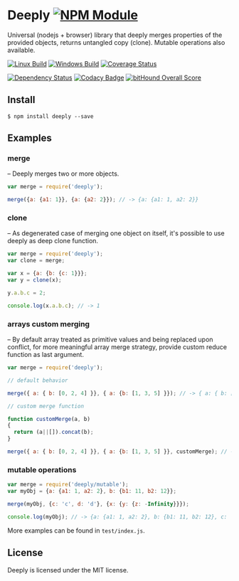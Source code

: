 # Deeply [![NPM Module](https://img.shields.io/npm/v/deeply.svg)](https://www.npmjs.com/package/deeply)

Universal (nodejs + browser) library that deeply merges properties of the provided objects, returns untangled copy (clone). Mutable operations also available.

[![Linux Build](https://img.shields.io/travis/alexindigo/deeply/master.svg?label=linux:0.10-5.x)](https://travis-ci.org/alexindigo/deeply)
[![Windows Build](https://img.shields.io/appveyor/ci/alexindigo/deeply/master.svg?label=windows:0.10-5.x)](https://ci.appveyor.com/project/alexindigo/deeply)
[![Coverage Status](https://img.shields.io/coveralls/alexindigo/deeply/master.svg?label=code+coverage)](https://coveralls.io/github/alexindigo/deeply?branch=master)

[![Dependency Status](https://img.shields.io/david/alexindigo/deeply.svg)](https://david-dm.org/alexindigo/deeply)
[![Codacy Badge](https://img.shields.io/codacy/5f1289b78b7346498797f9f3cd674408.svg)](https://www.codacy.com/app/alexindigo/deeply)
[![bitHound Overall Score](https://www.bithound.io/github/alexindigo/deeply/badges/score.svg)](https://www.bithound.io/github/alexindigo/deeply)

## Install

```
$ npm install deeply --save
```

## Examples

### merge
– Deeply merges two or more objects.

``` javascript
var merge = require('deeply');

merge({a: {a1: 1}}, {a: {a2: 2}}); // -> {a: {a1: 1, a2: 2}}
```

### clone
– As degenerated case of merging one object on itself, it's possible to use deeply as deep clone function.

``` javascript
var merge = require('deeply');
var clone = merge;

var x = {a: {b: {c: 1}}};
var y = clone(x);

y.a.b.c = 2;

console.log(x.a.b.c); // -> 1
```

### arrays custom merging
– By default array treated as primitive values and being replaced upon conflict, for more meaningful array merge strategy, provide custom reduce function as last argument.

``` javascript
var merge = require('deeply');

// default behavior

merge({ a: { b: [0, 2, 4] }}, { a: {b: [1, 3, 5] }}); // -> { a: { b: [1, 3, 5] }}

// custom merge function

function customMerge(a, b)
{
  return (a||[]).concat(b);
}

merge({ a: { b: [0, 2, 4] }}, { a: {b: [1, 3, 5] }}, customMerge); // -> { a: { b: [0, 2, 4, 1, 3, 5] }}
```

### mutable operations

``` javascript
var merge = require('deeply/mutable');
var myObj = {a: {a1: 1, a2: 2}, b: {b1: 11, b2: 12}};

merge(myObj, {c: 'c', d: 'd'}, {x: {y: {z: -Infinity}}});

console.log(myObj); // -> {a: {a1: 1, a2: 2}, b: {b1: 11, b2: 12}, c: 'c', d: 'd', x: {y: {z: -Infinity}}}
```

More examples can be found in ```test/index.js```.

## License

Deeply is licensed under the MIT license.
